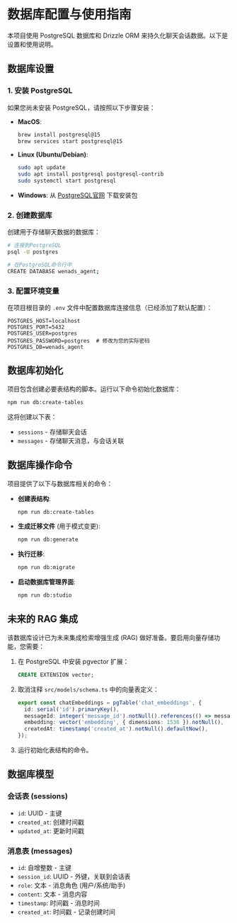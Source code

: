 # 数据库配置与使用指南

本项目使用 PostgreSQL 数据库和 Drizzle ORM 来持久化聊天会话数据。以下是设置和使用说明。

## 数据库设置

### 1. 安装 PostgreSQL

如果您尚未安装 PostgreSQL，请按照以下步骤安装：

- **MacOS**:
  ```bash
  brew install postgresql@15
  brew services start postgresql@15
  ```

- **Linux (Ubuntu/Debian)**:
  ```bash
  sudo apt update
  sudo apt install postgresql postgresql-contrib
  sudo systemctl start postgresql
  ```

- **Windows**:
  从 [PostgreSQL官网](https://www.postgresql.org/download/windows/) 下载安装包

### 2. 创建数据库

创建用于存储聊天数据的数据库：

```bash
# 连接到PostgreSQL
psql -U postgres

# 在PostgreSQL命令行中
CREATE DATABASE wenads_agent;
```

### 3. 配置环境变量

在项目根目录的 `.env` 文件中配置数据库连接信息（已经添加了默认配置）：

```
POSTGRES_HOST=localhost
POSTGRES_PORT=5432
POSTGRES_USER=postgres
POSTGRES_PASSWORD=postgres  # 修改为您的实际密码
POSTGRES_DB=wenads_agent
```

## 数据库初始化

项目包含创建必要表结构的脚本。运行以下命令初始化数据库：

```bash
npm run db:create-tables
```

这将创建以下表：
- `sessions` - 存储聊天会话
- `messages` - 存储聊天消息，与会话关联

## 数据库操作命令

项目提供了以下与数据库相关的命令：

- **创建表结构**:
  ```bash
  npm run db:create-tables
  ```

- **生成迁移文件** (用于模式变更):
  ```bash
  npm run db:generate
  ```

- **执行迁移**:
  ```bash
  npm run db:migrate
  ```

- **启动数据库管理界面**:
  ```bash
  npm run db:studio
  ```

## 未来的 RAG 集成

该数据库设计已为未来集成检索增强生成 (RAG) 做好准备。要启用向量存储功能，您需要：

1. 在 PostgreSQL 中安装 pgvector 扩展：
   ```sql
   CREATE EXTENSION vector;
   ```

2. 取消注释 `src/models/schema.ts` 中的向量表定义：
   ```typescript
   export const chatEmbeddings = pgTable('chat_embeddings', {
     id: serial('id').primaryKey(),
     messageId: integer('message_id').notNull().references(() => messages.id, { onDelete: 'cascade' }),
     embedding: vector('embedding', { dimensions: 1536 }).notNull(),
     createdAt: timestamp('created_at').notNull().defaultNow(),
   });
   ```

3. 运行初始化表结构的命令。

## 数据库模型

### 会话表 (sessions)
- `id`: UUID - 主键
- `created_at`: 创建时间戳
- `updated_at`: 更新时间戳

### 消息表 (messages)
- `id`: 自增整数 - 主键
- `session_id`: UUID - 外键，关联到会话表
- `role`: 文本 - 消息角色 (用户/系统/助手)
- `content`: 文本 - 消息内容
- `timestamp`: 时间戳 - 消息时间
- `created_at`: 时间戳 - 记录创建时间 